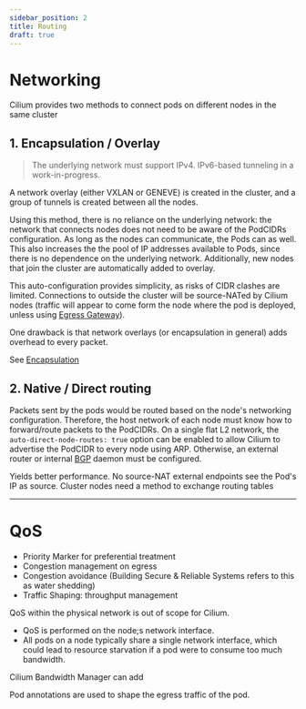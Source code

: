 ```yaml
---
sidebar_position: 2
title: Routing
draft: true
---
```


# Networking
Cilium provides two methods to connect pods on different nodes in the same cluster

## 1. Encapsulation / Overlay
> The underlying network must support IPv4. IPv6-based tunneling in a work-in-progress.

A network overlay (either VXLAN or GENEVE) is created in the cluster, and a group of tunnels is created between all the nodes.

Using this method, there is no reliance on the underlying network: the network that connects nodes does not need to be aware of the PodCIDRs configuration.
As long as the nodes can communicate, the Pods can as well.
This also increases the the pool of IP addresses available to Pods, since there is no dependence on the underlying network.
Additionally, new nodes that join the cluster are automatically added to overlay.


This auto-configuration provides simplicity, as risks of CIDR clashes are limited.
Connections to outside the cluster will be source-NATed by Cilium nodes (traffic will appear to come form the node where the pod is deployed, unless using [Egress Gateway](./networkPolicies.md#egress-gateway)).

One drawback is that network overlays (or encapsulation in general) adds overhead to every packet.

See [Encapsulation](./encapsulation.md)

## 2. Native / Direct routing
Packets sent by the pods would be routed based on the node's networking configuration.
Therefore, the host network of each node must know how to forward/route packets to the PodCIDRs.
On a single flat L2 network, the `auto-direct-node-routes: true` option can be enabled to allow Cilium to advertise the PodCIDR to every node using ARP.
Otherwise, an external router or internal [BGP](./gatewayAPI.md#border-gateway-protocol-bgp) daemon must be configured.




Yields better performance.
No source-NAT
external endpoints see the Pod's IP as source.
Cluster nodes need a method to exchange routing tables

---

# QoS
- Priority Marker for preferential treatment
- Congestion management on egress
- Congestion avoidance (Building Secure & Reliable Systems refers to this as water shedding)
- Traffic Shaping: throughput management

QoS within the physical network is out of scope for Cilium.


- QoS is performed on the node;s network interface.
- All pods on a node typically share a single network interface, which could lead to resource starvation if a pod were to consume too much bandwidth.

Cilium Bandwidth Manager can add

Pod annotations are used to shape the egress traffic of the pod.